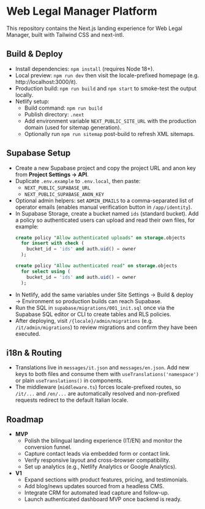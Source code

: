 # Web Legal Manager Platform

This repository contains the Next.js landing experience for Web Legal Manager, built with Tailwind CSS and next-intl.

## Build & Deploy

- Install dependencies: `npm install` (requires Node 18+).
- Local preview: `npm run dev` then visit the locale-prefixed homepage (e.g. http://localhost:3000/it).
- Production build: `npm run build` and `npm start` to smoke-test the output locally.
- Netlify setup:
  - Build command: `npm run build`
  - Publish directory: `.next`
  - Add environment variable `NEXT_PUBLIC_SITE_URL` with the production domain (used for sitemap generation).
  - Optionally run `npm run sitemap` post-build to refresh XML sitemaps.

## Supabase Setup

- Create a new Supabase project and copy the project URL and anon key from **Project Settings → API**.
- Duplicate `.env.example` to `.env.local`, then paste:
  - `NEXT_PUBLIC_SUPABASE_URL`
  - `NEXT_PUBLIC_SUPABASE_ANON_KEY`
- Optional admin helpers: set `ADMIN_EMAILS` to a comma-separated list of operator emails (enables manual verification button in `/app/identity`).
- In Supabase Storage, create a bucket named `ids` (standard bucket). Add a policy so authenticated users can upload and read their own files, for example:
  ```sql
  create policy "Allow authenticated uploads" on storage.objects
    for insert with check (
      bucket_id = 'ids' and auth.uid() = owner
    );

  create policy "Allow authenticated read" on storage.objects
    for select using (
      bucket_id = 'ids' and auth.uid() = owner
    );
  ```
- In Netlify, add the same variables under Site Settings → Build & deploy → Environment so production builds can reach Supabase.
- Run the SQL in `supabase/migrations/001_init.sql` once via the Supabase SQL editor or CLI to create tables and RLS policies.
- After deploying, visit `/{locale}/admin/migrations` (e.g. `/it/admin/migrations`) to review migrations and confirm they have been executed.

## i18n & Routing

- Translations live in `messages/it.json` and `messages/en.json`. Add new keys to both files and consume them with `useTranslations('namespace')` or plain `useTranslations()` in components.
- The middleware (`middleware.ts`) forces locale-prefixed routes, so `/it/...` and `/en/...` are automatically resolved and non-prefixed requests redirect to the default Italian locale.

## Roadmap

- **MVP**
  - Polish the bilingual landing experience (IT/EN) and monitor the conversion funnel.
  - Capture contact leads via embedded form or contact link.
  - Verify responsive layout and cross-browser compatibility.
  - Set up analytics (e.g., Netlify Analytics or Google Analytics).
- **V1**
  - Expand sections with product features, pricing, and testimonials.
  - Add blog/news updates sourced from a headless CMS.
  - Integrate CRM for automated lead capture and follow-up.
  - Launch authenticated dashboard MVP once backend is ready.

